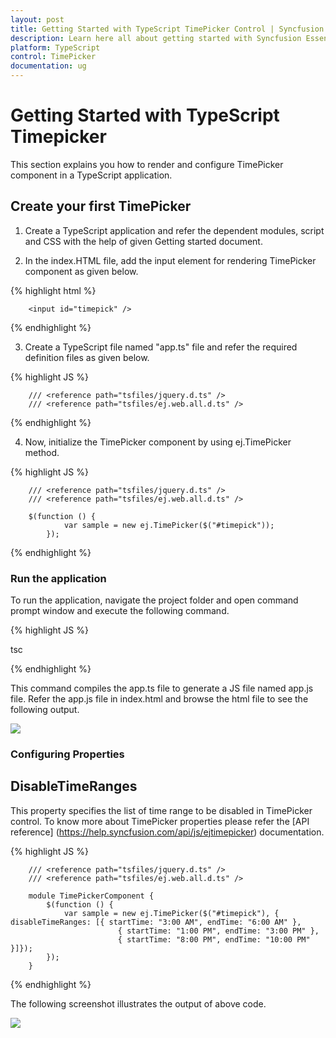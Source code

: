 ```yaml
---
layout: post
title: Getting Started with TypeScript TimePicker Control | Syncfusion
description: Learn here all about getting started with Syncfusion Essential TypeScript TimePicker control, its elements, and more.
platform: TypeScript
control: TimePicker
documentation: ug
---
```


# Getting Started with TypeScript Timepicker

This section explains you how to render and configure TimePicker component in a TypeScript application.


## Create your first TimePicker	

1. Create a TypeScript application and refer the dependent modules, script and CSS with the help of given Getting started document.

2. In the index.HTML file, add the input element for rendering TimePicker component as given below.

{% highlight html %}

        <input id="timepick" />

{% endhighlight %} 

3. Create a TypeScript file named "app.ts" file and refer the required definition files as given below.

{% highlight JS %}

        /// <reference path="tsfiles/jquery.d.ts" />
        /// <reference path="tsfiles/ej.web.all.d.ts" />

{% endhighlight %} 

4. Now, initialize the TimePicker component by using ej.TimePicker method. 

{% highlight JS %}

        /// <reference path="tsfiles/jquery.d.ts" />
        /// <reference path="tsfiles/ej.web.all.d.ts" />

        $(function () {
                var sample = new ej.TimePicker($("#timepick"));
            });

{% endhighlight %} 

### Run the application

To run the application, navigate the project folder and open command prompt window and execute the following command.

{% highlight JS %}

tsc

{% endhighlight %} 

This command compiles the app.ts file to generate a JS file named app.js file. 
Refer the app.js file in index.html and browse the html file to see the following output.

![](Getting-Started_images/Getting-Started_img1.png) 

### Configuring Properties

## DisableTimeRanges

This property specifies the list of time range to be disabled in TimePicker control. To know more about TimePicker properties please refer the [API reference] (https://help.syncfusion.com/api/js/ejtimepicker) documentation.

{% highlight JS %}

        /// <reference path="tsfiles/jquery.d.ts" />
        /// <reference path="tsfiles/ej.web.all.d.ts" />

        module TimePickerComponent {
            $(function () {
                var sample = new ej.TimePicker($("#timepick"), { disableTimeRanges: [{ startTime: "3:00 AM", endTime: "6:00 AM" },
                            { startTime: "1:00 PM", endTime: "3:00 PM" },
                            { startTime: "8:00 PM", endTime: "10:00 PM" }]});
            });
        }

{% endhighlight %}


The following screenshot illustrates the output of above code.

![](Getting-Started_images/Getting-Started_img3.png) 
